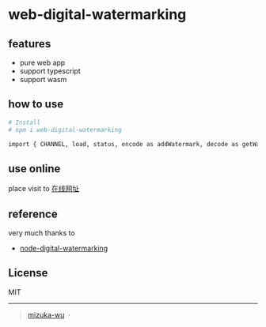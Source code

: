 # web-digital-watermarking

## features

* pure web app
* support typescript
* support wasm

## how to use

```bash
# Install
# npm i web-digital-watermarking

import { CHANNEL, load, status, encode as addWatermark, decode as getWatermark } from '@mizuka/web-digital-watermarking'

```

## use online

place visit to  [在线网址](https://www.mizuka.top/web-digital-watermarking/index.html)

## reference

very much thanks to

* [node-digital-watermarking](https://github.com/zy445566/node-digital-watermarking)

## License

MIT

---

> [mizuka-wu](https://www.mizuka.top) &nbsp;&middot;&nbsp;
